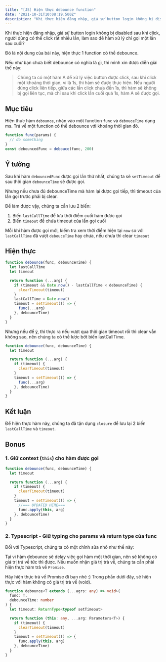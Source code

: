 ```yaml
---
title: "[JS] Hiện thực debounce function"
date: "2021-10-31T10:08:19.500Z"
description: "Khi thực hiện đăng nhập, giả sử button login không bị disabled sau khi click, người dùng có thể click rất nhiều lần, làm sao để hàm xử lý chỉ gọi một lần sau cuối?"
---
```


Khi thực hiện đăng nhập, giả sử button login không bị disabled sau khi click, người dùng có thể click rất nhiều lần, làm sao để hàm xử lý chỉ gọi một lần sau cuối?

Đó là nội dung của bài này, hiện thực 1 function có thể debounce.

Nếu như bạn chưa biết debounce có nghĩa là gì, thì mình xin được diễn giải thế này:

> Chúng ta có một hàm A để xử lý việc button được click, sau khi click một khoảng thời gian, ví là 1s, thì hàm sẽ được thực hiện. Nếu người dùng click liên tiếp, giữa các lần click chưa đến 1s, thì hàm sẽ không bị gọi liên tục, mà chỉ sau khi click lần cuối quá 1s, hàm A sẽ được gọi.

## Mục tiêu

Hiện thực hàm `debounce`, nhận vào một function `func` và `debouceTime` dạng ms. Trả về một function có thể debounce với khoảng thời gian đó.

```js
function func(params) {
  // do something
}
const debouncedFunc = debouce(func, 200)
```

## Ý tưởng

Sau khi hàm `debouncedFunc` được gọi lần thứ nhất, chúng ta sẽ `setTimeout` để sau thời gian `debounceTime` sẽ được gọi.

Nhưng nếu chưa đủ debounceTime mà hàm lại được gọi tiếp, thì timeout của lần gọi trước phải bị clear.

Để làm được vậy, chúng ta cần lưu 2 biến:

1. Biến `lastCallTime` để lưu thời điểm cuối hàm được gọi
2. Biến `timeout` để chứa timeout của lần gọi cuối

Mỗi khi hàm được gọi mới, kiểm tra xem thời điểm hiện tại `now` so với `lastCallTime` đã vượt `debouceTime` hay chưa, nếu chưa thì clear `timeout`

## Hiện thực

```js
function debounce(func, debounceTime) {
  let lastCallTime
  let timeout

  return function (...arg) {
    if (timeout && Date.now() - lastCallTime < debounceTime) {
      clearTimeout(timeout)
    }
    lastCallTime = Date.now()
    timeout = setTimeout(() => {
      func(...arg)
    }, debounceTime)
  }
}
```

Nhưng nếu để ý, thì thực ra nếu vượt qua thời gian timeout rồi thì clear vẫn không sao, nên chúng ta có thể lược bớt biến lastCallTime.

```js
function debounce(func, debounceTime) {
  let timeout

  return function (...arg) {
    if (timeout) {
      clearTimeout(timeout)
    }
    timeout = setTimeout(() => {
      func(...arg)
    }, debounceTime)
  }
}
```

## Kết luận

Để hiện thực hàm này, chúng ta đã tận dụng `closure` để lưu lại 2 biến `lastCallTime` và `timeout`.

## Bonus

### 1. Giữ context (`this`) cho hàm được gọi

```js
function debounce(func, debounceTime) {
  let timeout

  return function (...arg) {
    if (timeout) {
      clearTimeout(timeout)
    }
    timeout = setTimeout(() => {
      //=== UPDATED HERE===
      func.apply(this, arg)
    }, debounceTime)
  }
}
```

### 2. Typescript - Giữ typing cho params và return type của func

Đối với Typescript, chúng ta có một chỉnh sửa nhỏ như thế này:

Tại vì hàm debounce sẽ delay việc gọi hàm một thời gian, nên sẽ không có giá trị trả về tức thì được. Nếu muốn nhận giá trị trả về, chúng ta cần phải hiện thực hàm trả về `Promise`.

Hãy hiện thực trả về Promise đi bạn nhé :) Trong phần dưới đây, sẽ hiện thực với hàm không có giá trị trả về (void).

```ts
function debounce<T extends (...agrs: any) => void>(
  func: T,
  debounceTime: number
) {
  let timeout: ReturnType<typeof setTimeout>

  return function (this: any, ...arg: Parameters<T>) {
    if (timeout) {
      clearTimeout(timeout)
    }
    timeout = setTimeout(() => {
      func.apply(this, arg)
    }, debounceTime)
  }
}
```
